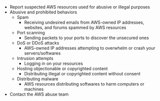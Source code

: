 - Report suspected AWS resources used for abusive or illegal purposes
- Abusive and prohibited behaviors
	- Spam
		- Receiving undesired emails from AWS-owned IP addresses, websites, and forums spammed by AWS resources
	- Port scanning
		- Sending packets to your ports to discover the unsecured ones
	- DoS or DDoS attacks
		- AWS-owned IP addresses attempting to overwhelm or crash your servers/softwares
	- Intrusion attempts
		- Logging in on your resources
	- Hosting objectionable or copyrighted content
		- Distributing illegal or copyrighted content without consent
	- Distributing malware
		- AWS resources distributing softwares to harm computers or machines
- Contact the AWS abuse team